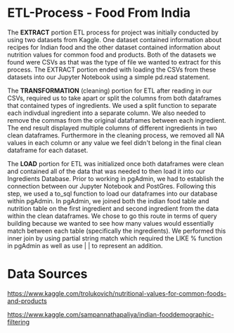 # ETL-Process - Food From India

The **EXTRACT** portion ETL process for project was initially conducted by using two datasets from Kaggle. One dataset contained information about recipes for Indian food and the other dataset contained information about nutrition values for common food and products. Both of the datasets we found were CSVs as that was the type of file we wanted to extract for this process. The EXTRACT portion ended with loading the CSVs from these datasets into our Jupyter Notebook using a simple pd.read statement.

The **TRANSFORMATION** (cleaning) portion for ETL after reading in our CSVs, required us to take apart or split the columns from both dataframes that contained types of ingredients. We used a split function to separate each indivdual ingredient into a separate column. We also needed to remove the commas from the original dataframes between each ingredient. The end result displayed multiple columns of different ingredients in two clean dataframes. Furthermore in the cleaning process, we removed all NA values in each column or any value we feel didn't belong in the final clean dataframe for each dataset. 

The **LOAD** portion for ETL was initialized once both dataframes were clean and contained all of the data that was needed to then load it into our Ingredients Database. Prior to working in pgAdmin, we had to establish the connection between our Jupyter Notebook and PostGres. Following this step, we used a to_sql function to load our dataframes into our database within pgAdmin. In pgAdmin, we joined both the indian food table and nutrition table on the first ingredient and second ingredient from the data within the clean dataframes. We chose to go this route in terms of query building because we wanted to see how many values would essentially match between each table (specifically the ingredients). We performed this inner join by using partial string match which required the LIKE % function in pgAdmin as well as use | | to represent an addition. 

# Data Sources

https://www.kaggle.com/trolukovich/nutritional-values-for-common-foods-and-products

https://www.kaggle.com/sampannathapaliya/indian-fooddemographic-filtering
